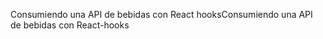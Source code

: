 Consumiendo una API de bebidas con React hooksC o n s u m i e n d o   u n a   A P I   d e   b e b i d a s   c o n   R e a c t - h o o k s  
 